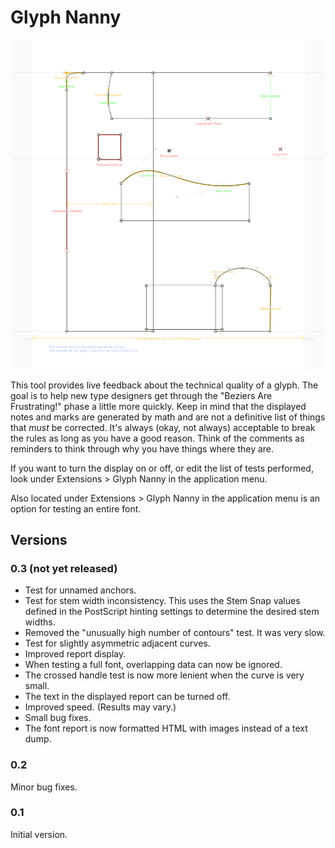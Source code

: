 # Glyph Nanny

![Screen Shot](screenshot.png "Screen Shot")

This tool provides live feedback about the technical quality of a glyph. The goal is to help new type designers get through the "Beziers Are Frustrating!" phase a little more quickly. Keep in mind that the displayed notes and marks are generated by math and are not a definitive list of things that *must* be corrected. It's always (okay, not always) acceptable to break the rules as long as you have a good reason. Think of the comments as reminders to think through why you have things where they are.

If you want to turn the display on or off, or edit the list of tests performed, look under Extensions > Glyph Nanny in the application menu.

Also located under Extensions > Glyph Nanny in the application menu is an option for testing an entire font.

## Versions

### 0.3 (not yet released)

- Test for unnamed anchors.
- Test for stem width inconsistency. This uses the Stem Snap values defined in the PostScript hinting settings to determine the desired stem widths.
- Removed the "unusually high number of contours" test. It was very slow.
- Test for slightly asymmetric adjacent curves.
- Improved report display.
- When testing a full font, overlapping data can now be ignored.
- The crossed handle test is now more lenient when the curve is very small.
- The text in the displayed report can be turned off.
- Improved speed. (Results may vary.)
- Small bug fixes.
- The font report is now formatted HTML with images instead of a text dump.

### 0.2

Minor bug fixes.

### 0.1

Initial version.